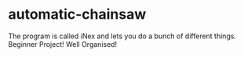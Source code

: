 # automatic-chainsaw
The program is called iNex and lets you do a bunch of different things. Beginner Project! Well Organised!
